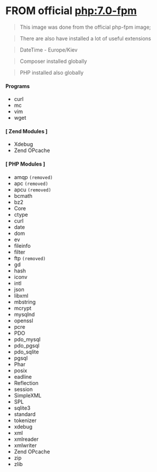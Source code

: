  FROM official [php:7.0-fpm](https://hub.docker.com/r/library/php/)
===================================================================


> This image was done from the official php-fpm image;

> There are also have installed a lot of useful extensions

> DateTime - Europe/Kiev

> Composer installed globally

> PHP installed also globally

#### Programs
   * curl
   * mc
   * vim
   * wget

#### [ Zend Modules ]
   * Xdebug
   * Zend OPcache

#### [ PHP Modules ]
   * amqp `(removed)`
   * apc `(removed)`
   * apcu `(removed)`
   * bcmath
   * bz2
   * Core
   * ctype
   * curl
   * date
   * dom
   * ev
   * fileinfo
   * filter
   * ftp `(removed)`
   * gd
   * hash
   * iconv
   * intl
   * json
   * libxml
   * mbstring
   * mcrypt
   * mysqlnd
   * openssl
   * pcre
   * PDO
   * pdo_mysql
   * pdo_pgsql
   * pdo_sqlite
   * pgsql
   * Phar
   * posix
   * eadline
   * Reflection
   * session
   * SimpleXML
   * SPL
   * sqlite3
   * standard
   * tokenizer
   * xdebug
   * xml
   * xmlreader
   * xmlwriter
   * Zend OPcache
   * zip
   * zlib

